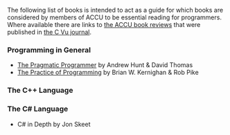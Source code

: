 The following list of books is intended to act as a guide for which books are considered by members of ACCU to be essential reading for programmers. Where available there are links to [the ACCU book reviews](http://accu.org/index.php?module=bookreviews&func=search) that were published in [the C Vu journal](http://accu.org/index.php/cvujournal).

### Programming in General

* [The Pragmatic Programmer](http://accu.org/index.php?module=bookreviews&func=search&rid=1148) by Andrew Hunt & David Thomas
* [The Practice of Programming](http://accu.org/index.php?module=bookreviews&func=search&rid=419) by Brian W. Kernighan & Rob Pike

### The C++ Language

### The C# Language

* C# in Depth by Jon Skeet
